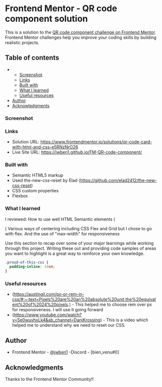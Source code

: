# Frontend Mentor - QR code component solution

This is a solution to the [QR code component challenge on Frontend Mentor](https://www.frontendmentor.io/challenges/qr-code-component-iux_sIO_H). Frontend Mentor challenges help you improve your coding skills by building realistic projects.

## Table of contents

- - [Screenshot](#screenshot)
  - [Links](#links)
  - [Built with](#built-with)
  - [What I learned](#what-i-learned)
  - [Useful resources](#useful-resources)
- [Author](#author)
- [Acknowledgments](#acknowledgments)

### Screenshot

### Links

- Solution URL: https://www.frontendmentor.io/solutions/qr-code-card-with-html-and-css-e5RNzNrO26
- Live Site URL: https://jwben1.github.io/FM-QR-code-component/

### Built with

- Semantic HTML5 markup
- Used the-new-css-reset by Elad (https://github.com/elad2412/the-new-css-reset)
- CSS custom properties
- Flexbox

### What I learned

I reviewed:
How to use well HTML Semantic elements (<main>)
Various ways of centering including CSS Flex and Grid but I chose to go with flex.
And the use of "max-width" for responsiveness

Use this section to recap over some of your major learnings while working through this project. Writing these out and providing code samples of areas you want to highlight is a great way to reinforce your own knowledge.

```css
.proud-of-this-css {
  padding-inline: 1rem;
}
```

### Useful resources

- (https://austingil.com/px-or-rem-in-css/#:~:text=Pixels%20are%20an%20absolute%20unit,the%20equivalent%20of%2024%20pixels.) - This helped me to choose rem over px for responsiveness. I will use it going forward
- (https://www.youtube.com/watch?v=5e0wuvhxLk4&ab_channel=DaniKrossing) - This is a video which helped me to understand why we need to reset our CSS.

## Author

- Frontend Mentor - [@jwben1](https://www.frontendmentor.io/profile/jwben1)
  -Discord - [bien_venu#0]

## Acknowledgments

Thanks to the Frontend Mentor Community!!
